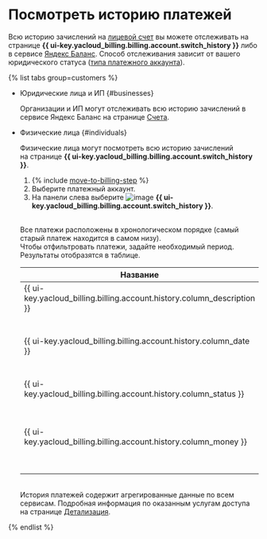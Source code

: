 # Посмотреть историю платежей

Всю историю зачислений на [лицевой счет](../concepts/personal-account.md#balance) вы можете отслеживать на странице **{{ ui-key.yacloud_billing.billing.account.switch_history }}** либо в сервисе [Яндекс Баланс](https://yandex.ru/support/balance/operations/find-bill.html). Способ отслеживания зависит от вашего юридического статуса ([типа платежного аккаунта](../concepts/billing-account.md#ba-types)).


{% list tabs group=customers %}
        
- Юридические лица и ИП {#businesses}
  
  Организации и ИП могут отслеживать всю историю зачислений в сервисе Яндекс Баланс на странице [Счета](https://balance.yandex.ru/invoices.xml).
  
- Физические лица {#individuals}
  
  Физические лица могут посмотреть всю историю зачислений на странице **{{ ui-key.yacloud_billing.billing.account.switch_history }}**.

  1. {% include [move-to-billing-step](../_includes/move-to-billing-step.md) %}
  1. Выберите платежный аккаунт.
  1. На панели слева выберите ![image](../../_assets/console-icons/clock-arrow-rotate-left.svg) **{{ ui-key.yacloud_billing.billing.account.switch_history }}**.

  <br/>Все платежи расположены в хронологическом порядке (самый старый платеж находится в самом низу).
  <br/>Чтобы отфильтровать платежи, задайте необходимый период. Результаты отобразятся в таблице.
  
    
  Название  | Описание
  ----- | -----
  {{ ui-key.yacloud_billing.billing.account.history.column_description }} | Подробная информация о платеже.
  {{ ui-key.yacloud_billing.billing.account.history.column_date }} | Дата зачисления средств на баланс лицевого счета.
  {{ ui-key.yacloud_billing.billing.account.history.column_status }} | Статус платежа.
  {{ ui-key.yacloud_billing.billing.account.history.column_money }} | Фактически зачисленные средства на баланс лицевого счета, в рублях.
  

  
  <br/>История платежей содержит агрегированные данные по всем сервисам. Подробная информация по оказанным услугам доступа на странице [Детализация](../operations/check-charges.md).
  
{% endlist %}


